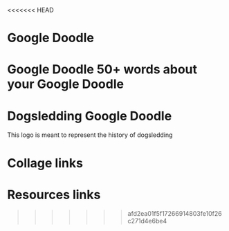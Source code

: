 <<<<<<< HEAD
# Google Doodle
Google Doodle
50+ words about your Google Doodle
=======
# Dogsledding Google Doodle
This logo is meant to represent the history of dogsledding
# Collage links

# Resources links
>>>>>>> afd2ea01f5f17266914803fe10f26c271d4e6be4
